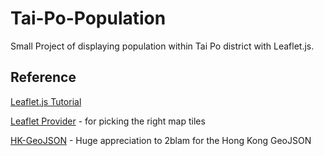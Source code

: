 # Tai-Po-Population
Small Project of displaying population within Tai Po district with Leaflet.js.

## Reference
[Leaflet.js Tutorial](http://leafletjs.com/examples/choropleth/)

[Leaflet Provider](https://medium.com/r/?url=https%3A%2F%2Fgithub.com%2Fleaflet-extras%2Fleaflet-providers) - for picking the right map tiles

[HK-GeoJSON](https://github.com/2blam/HK-geojson) - Huge appreciation to 2blam for the Hong Kong GeoJSON
